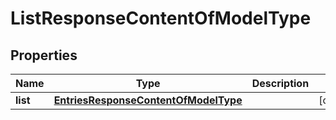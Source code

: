 # ListResponseContentOfModelType

## Properties
Name | Type | Description | Notes
------------ | ------------- | ------------- | -------------
**list** | [**EntriesResponseContentOfModelType**](EntriesResponseContentOfModelType.md) |  |  [optional]
